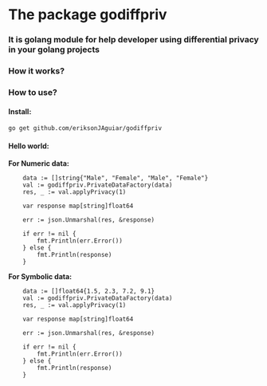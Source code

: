 # The package godiffpriv
### It is golang module for help developer using differential privacy in your golang projects


### How it works?



### How to use?

#### Install:
`
go get github.com/eriksonJAguiar/godiffpriv
`

#### Hello world:

**For Numeric data:**

```	
	data := []string{"Male", "Female", "Male", "Female"}
	val := godiffpriv.PrivateDataFactory(data)
	res, _ := val.applyPrivacy(1)

	var response map[string]float64

	err := json.Unmarshal(res, &response)

	if err != nil {
		fmt.Println(err.Error())
	} else {
		fmt.Println(response)
	}
```

**For Symbolic data:**

```
  	data := []float64{1.5, 2.3, 7.2, 9.1}
	val := godiffpriv.PrivateDataFactory(data)
	res, _ := val.applyPrivacy(1)

	var response map[string]float64

	err := json.Unmarshal(res, &response)

	if err != nil {
		fmt.Println(err.Error())
	} else {
		fmt.Println(response)
	}
```



